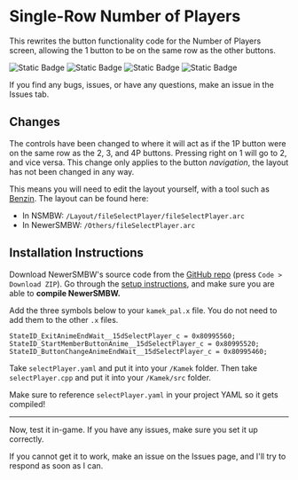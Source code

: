 # Single-Row Number of Players
This rewrites the button functionality code for the Number of Players screen, allowing the 1 button to be on the same row as the other buttons.

![Static Badge](https://img.shields.io/badge/Version-1.0.0-default)
![Static Badge](https://img.shields.io/badge/Supports-NewerSMBW%20(1.3.0)-maroon)
![Static Badge](https://img.shields.io/badge/Supports-NSMBWer+-DCDC73)
![Static Badge](https://img.shields.io/badge/Modifies-User%20Interfaces-blue)

If you find any bugs, issues, or have any questions, make an issue in the Issues tab.

## Changes
The controls have been changed to where it will act as if the 1P button were on the same row as the 2, 3, and 4P buttons. Pressing right on 1
will go to 2, and vice versa. This change only applies to the button *navigation*, the layout has not been changed in any way.

This means you will need to edit the layout yourself, with a tool such as [Benzin][benzin]. The layout can be found here:
- In NSMBW: `/Layout/fileSelectPlayer/fileSelectPlayer.arc`
- In NewerSMBW: `/Others/fileSelectPlayer.arc`

## Installation Instructions
Download NewerSMBW's source code from the [GitHub repo][newerGit] (press `Code > Download ZIP`). Go through the [setup instructions][newerSetup], and make sure
you are able to **compile NewerSMBW.**

Add the three symbols below to your `kamek_pal.x` file. You do not need to add them to the other `.x` files.
```
StateID_ExitAnimeEndWait__15dSelectPlayer_c = 0x80995560;
StateID_StartMemberButtonAnime__15dSelectPlayer_c = 0x80995520;
StateID_ButtonChangeAnimeEndWait__15dSelectPlayer_c = 0x80995460;
```

Take `selectPlayer.yaml` and put it into your `/Kamek` folder. Then take `selectPlayer.cpp` and put it into your `/Kamek/src` folder.

Make sure to reference `selectPlayer.yaml` in your project YAML so it gets compiled!

---

Now, test it in-game. If you have any issues, make sure you set it up correctly.

If you cannot get it to work, make an issue on the Issues page, and I'll try to respond as soon as I can.

[benzin]: https://horizon.miraheze.org/wiki/Benzin
[newerGit]: https://github.com/Newer-Team/NewerSMBW
[newerSetup]: https://github.com/Newer-Team/NewerSMBW?tab=readme-ov-file#installation